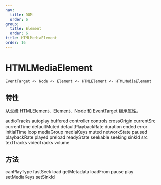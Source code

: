 ```yaml
---
nav:
  title: DOM
  order: 6
group:
  title: Element
  order: 6
title: HTMLMediaElement
order: 16
---
```


# HTMLMediaElement

```plain
EventTarget <- Node <- Element <- HTMLElement <- HTMLMediaElement
```

## 特性

从父级 [HTMLElement]()、[Element]()、[Node]() 和 [EventTarget]() 继承属性。

audioTracks
autoplay
buffered
controller
controls
crossOrigin
currentSrc
currentTime
defaultMuted
defaultPlaybackRate
duration
ended
error
initialTime
loop
mediaGroup
mediaKeys
muted
networkState
paused
playbackRate
played
preload
readyState
seekable
seeking
sinkId
src
textTracks
videoTracks
volume

## 方法

canPlayType
fastSeek
load
getMetadata
loadFrom
pause
play
setMediaKeys
setSinkId
